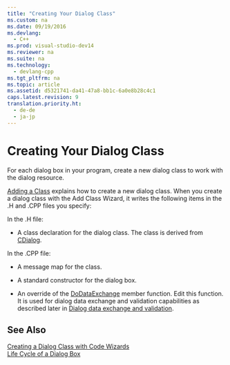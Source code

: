```yaml
---
title: "Creating Your Dialog Class"
ms.custom: na
ms.date: 09/19/2016
ms.devlang: 
  - C++
ms.prod: visual-studio-dev14
ms.reviewer: na
ms.suite: na
ms.technology: 
  - devlang-cpp
ms.tgt_pltfrm: na
ms.topic: article
ms.assetid: d5321741-da41-47a8-bb1c-6a0e8b28c4c1
caps.latest.revision: 9
translation.priority.ht: 
  - de-de
  - ja-jp
---
```

# Creating Your Dialog Class
For each dialog box in your program, create a new dialog class to work with the dialog resource.  
  
 [Adding a Class](../vs140/Adding-a-Class--Visual-C---.md) explains how to create a new dialog class. When you create a dialog class with the Add Class Wizard, it writes the following items in the .H and .CPP files you specify:  
  
 In the .H file:  
  
-   A class declaration for the dialog class. The class is derived from [CDialog](../vs140/CDialog-Class.md).  
  
 In the .CPP file:  
  
-   A message map for the class.  
  
-   A standard constructor for the dialog box.  
  
-   An override of the [DoDataExchange](../vs140/CWnd--DoDataExchange.md) member function. Edit this function. It is used for dialog data exchange and validation capabilities as described later in [Dialog data exchange and validation](../vs140/Dialog-Data-Exchange-and-Validation.md).  
  
## See Also  
 [Creating a Dialog Class with Code Wizards](../vs140/Creating-a-Dialog-Class-with-Code-Wizards.md)   
 [Life Cycle of a Dialog Box](../vs140/Life-Cycle-of-a-Dialog-Box.md)